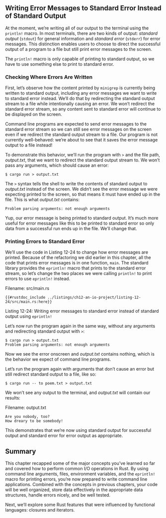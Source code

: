 ## Writing Error Messages to Standard Error Instead of Standard Output

At the moment, we’re writing all of our output to the terminal using the
`println!` macro. In most terminals, there are two kinds of output: *standard
output* (`stdout`) for general information and *standard error* (`stderr`) for
error messages. This distinction enables users to choose to direct the
successful output of a program to a file but still print error messages to the
screen.

The `println!` macro is only capable of printing to standard output, so we
have to use something else to print to standard error.

### Checking Where Errors Are Written

First, let’s observe how the content printed by `minigrep` is currently being
written to standard output, including any error messages we want to write to
standard error instead. We’ll do that by redirecting the standard output stream
to a file while intentionally causing an error. We won’t redirect the standard
error stream, so any content sent to standard error will continue to be displayed
on the screen.

Command line programs are expected to send error messages to the standard error
stream so we can still see error messages on the screen even if we redirect the
standard output stream to a file. Our program is not currently well-behaved:
we’re about to see that it saves the error message output to a file instead!

To demonstrate this behavior, we’ll run the program with `>` and the file path,
*output.txt*, that we want to redirect the standard output stream to. We won’t
pass any arguments, which should cause an error:

```console
$ cargo run > output.txt
```

The `>` syntax tells the shell to write the contents of standard output to
*output.txt* instead of the screen. We didn’t see the error message we were
expecting printed to the screen, so that means it must have ended up in the
file. This is what *output.txt* contains:

```text
Problem parsing arguments: not enough arguments
```

Yup, our error message is being printed to standard output. It’s much more
useful for error messages like this to be printed to standard error so only
data from a successful run ends up in the file. We’ll change that.

### Printing Errors to Standard Error

We’ll use the code in Listing 12-24 to change how error messages are printed.
Because of the refactoring we did earlier in this chapter, all the code that
prints error messages is in one function, `main`. The standard library provides
the `eprintln!` macro that prints to the standard error stream, so let’s change
the two places we were calling `println!` to print errors to use `eprintln!`
instead.

<span class="filename">Filename: src/main.rs</span>

```rust,ignore
{{#rustdoc_include ../listings/ch12-an-io-project/listing-12-24/src/main.rs:here}}
```

<span class="caption">Listing 12-24: Writing error messages to standard error
instead of standard output using `eprintln!`</span>

Let’s now run the program again in the same way, without any arguments and
redirecting standard output with `>`:

```console
$ cargo run > output.txt
Problem parsing arguments: not enough arguments
```

Now we see the error onscreen and *output.txt* contains nothing, which is the
behavior we expect of command line programs.

Let’s run the program again with arguments that don’t cause an error but still
redirect standard output to a file, like so:

```console
$ cargo run -- to poem.txt > output.txt
```

We won’t see any output to the terminal, and *output.txt* will contain our
results:

<span class="filename">Filename: output.txt</span>

```text
Are you nobody, too?
How dreary to be somebody!
```

This demonstrates that we’re now using standard output for successful output
and standard error for error output as appropriate.

## Summary

This chapter recapped some of the major concepts you’ve learned so far and
covered how to perform common I/O operations in Rust. By using command line
arguments, files, environment variables, and the `eprintln!` macro for printing
errors, you’re now prepared to write command line applications. Combined with
the concepts in previous chapters, your code will be well organized, store data
effectively in the appropriate data structures, handle errors nicely, and be
well tested.

Next, we’ll explore some Rust features that were influenced by functional
languages: closures and iterators.
